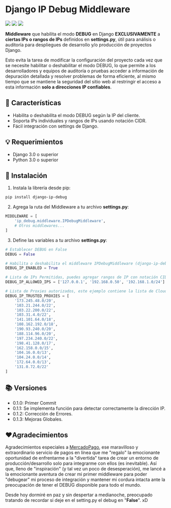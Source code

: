 # Django IP Debug Middleware
![](https://img.shields.io/github/created-at/oguerrerog/django-ip-debug) ![](https://img.shields.io/github/last-commit/oguerrerog/django-ip-debug) ![](https://img.shields.io/github/stars/oguerrerog/django-ip-debug?style=flat-square)

**Middleware** que habilita el modo **DEBUG** en Django **EXCLUSIVAMENTE** a **ciertas IPs o rangos de IPs** definidos en **settings.py**, útil para análisis o auditoría para despliegues de desarrollo y/o producción de proyectos Django.

Esto evita la tarea de modificar la configuración del proyecto cada vez que se necesite habilitar o deshabilitar el modo DEBUG, lo que permite a los desarrolladores y equipos de auditoría o pruebas acceder a información de depuración detallada y resolver problemas de forma eficiente, al mismo tiempo que se mantiene la seguridad del sitio web al restringir el acceso a esta información **solo a direcciones IP confiables**.

## 🔎 Características
- Habilita o deshabilita el modo DEBUG según la IP del cliente.
- Soporta IPs individuales y rangos de IPs usando notación CIDR.
- Fácil integración con settings de Django.

## 💡 Requerimientos
- Django 3.0 o superior
- Python 3.0 o superior

## 📲 Instalación
1) Instala la librería desde pip:

```bash
pip install django-ip-debug

```
2) Agrega la ruta del Middleware a tu archivo **settings.py**:

```python
MIDDLEWARE = [
    'ip_debug.middleware.IPDebugMiddleware',
    # Otros middlewares...
]
```

3) Define las variables a tu archivo **settings.py**: 

```python
# Establecer DEBUG en False
DEBUG = False

# Habilita o deshabilita el middleware IPDebugMiddleware (django-ip-debug)
DEBUG_IP_ENABLED = True

# Lista de IPs Permitidas, puedes agregar rangos de IP con notación CIDR
DEBUG_IP_ALLOWED_IPS = ['127.0.0.1', '192.168.0.50', '192.168.1.0/24']

# Lista de Proxies autorizados, este ejemplo contiene la lista de Cloudflare
DEBUG_IP_TRUSTED_PROXIES = [
    '173.245.48.0/20',
    '103.21.244.0/22',
    '103.22.200.0/22',
    '103.31.4.0/22',
    '141.101.64.0/18',
    '108.162.192.0/18',
    '190.93.240.0/20',
    '188.114.96.0/20',
    '197.234.240.0/22',
    '198.41.128.0/17',
    '162.158.0.0/15',
    '104.16.0.0/13',
    '104.24.0.0/14',
    '172.64.0.0/13',
    '131.0.72.0/22'
]
```

## 📚 Versiones
- 0.1.0: Primer Commit
- 0.1.1: Se implementa función para detectar correctamente la dirección IP.
- 0.1.2: Corrección de Errores.
- 0.1.3: Mejoras Globales.


## ❤️Agradecimientos
Agradecimientos especiales a [MercadoPago](https://github.com/mercadopago "MercadoPago"), ese maravilloso y extraordinario servicio de pagos en línea que me "regalo" la emocionante oportunidad de enfrentarme a la "divertida" tarea de crear un entorno de producción/desarrollo solo para integrarme con ellos (es inevitable). Así que, lleno de "inspiración" (y tal vez un poco de desesperación), me lancé a la emocionante aventura de crear mi primer middleware para poder "debugear" mi proceso de integración y mantener mi cordura intacta ante la preocupación de tener el DEBUG disponible para todo el mundo.

Desde hoy dormiré en paz y sin despertar a medianoche, preocupado tratando de recordar si deje en el setting.py el debug en "**False**". xD

